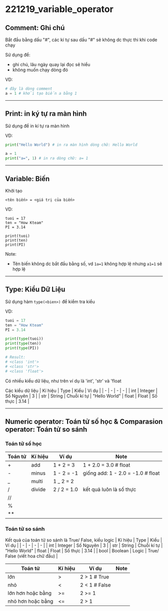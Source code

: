 # 221219_variable_operator

## Comment: Ghi chú

Bắt đầu bằng dấu "#", các kí tự sau dấu "#" sẽ không dc thực thi khi code chạy

Sử dụng để:

- ghi chú, lâu ngày quay lại đọc sẽ hiểu
- không muốn chạy dòng đó

VD:

```python
# đây là dòng comment
a = 1 # khởi tạo biến a bằng 1
```

---

## Print: in ký tự ra màn hình

Sử dụng để in kí tự ra màn hình

VD:

```python
print("Hello World") # in ra màn hình dòng chữ: Hello World

a = 1
print("a=", 1) # in ra dòng chữ: a= 1
```

---

## Variable: Biến

Khởi tạo

`<tên biến> = <giá trị của biến>`

VD:

```
tuoi = 17
ten = "How Kteam"
PI = 3.14

print(tuoi)
print(ten)
print(PI)
```

Note:

- Tên biến không dc bắt đầu bằng số, vd `1a=1` không hợp lệ nhưng `a1=1` sẽ hợp lệ

---

## Type: Kiểu Dữ Liệu

Sử dụng hàm `type(<bien>)` để kiểm tra kiểu

VD:

```python
tuoi = 17
ten = "How Kteam"
PI = 3.14

print(type(tuoi))
print(type(ten))
print(type(PI))

# Result:
# <class 'int'>
# <class 'str'>
# <class 'float'>
```

Có nhiều kiểu dữ liệu, như trên ví dụ là 'int', 'str' và 'float

Các kiểu dữ liệu
| Kí hiệu | Type | Kiểu | Ví dụ |
| - | - | - | - |
| int | Integer | Số Nguyên | 3 |
| str | String | Chuỗi kí tự | "Hello World"
| float | Float | Số thực | 3.14 |

---

## Numeric operator: Toán tử số học & Comparasion operator: Toán tử so sánh

### Toán tử số học

| Toán tử | Kí hiệu | Ví dụ       | Note                              |
| ------- | ------- | ----------- | --------------------------------- |
| +       | add     | 1 + 2 = 3   | 1 + 2.0 = 3.0 # float             |
| -       | minus   | 1 - 2 = -1  | giống add: 1 - 2.0 = -1.0 # float |
| \_      | multi   | 1 \_ 2 = 2  |                                   |
| /       | divide  | 2 / 2 = 1.0 | kết quả luôn là số thực           |
| //      |         |             |                                   |
| %       |         |             |                                   |
| \*\*    |         |             |                                   |

### Toán tử so sánh

Kết quả của toán tử so sánh là True/ False, kiểu logic
| Kí hiệu | Type | Kiểu | Ví dụ |
| - | - | - | - |
| int | Integer | Số Nguyên | 3 |
| str | String | Chuỗi kí tự | "Hello World"
| float | Float | Số thực | 3.14 |
| bool | Boolean | Logic | True/ False (viết hoa chữ đầu) |

| Toán tử           | Kí hiệu | Ví dụ         | Note |
| ----------------- | ------- | ------------- | ---- |
| lớn               | >       | 2 > 1 # True  |      |
| nhỏ               | <       | 2 < 1 # False |      |
| lớn hơn hoặc bằng | >=      | 2 >= 1        |      |
| nhỏ hơn hoặc bằng | <=      | 2 > 1         |      |
